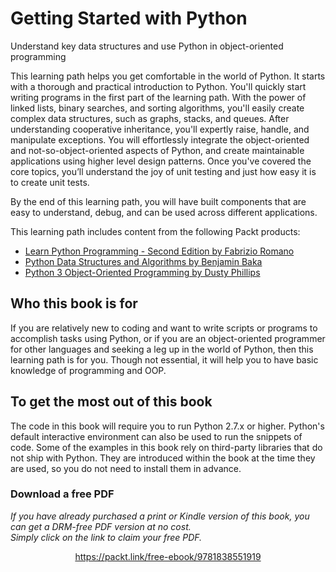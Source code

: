 # Getting Started with Python
Understand key data structures and use Python in object-oriented programming

This learning path helps you get comfortable in the world of Python. It starts with a thorough and practical introduction to Python. You'll quickly start writing programs in the first part of the learning path. With the power of linked lists, binary searches, and sorting algorithms, you'll easily create complex data structures, such as graphs, stacks, and queues. After understanding cooperative inheritance, you'll expertly raise, handle, and manipulate exceptions. You will effortlessly integrate the object-oriented and not-so-object-oriented aspects of Python, and create maintainable applications using higher level design patterns. Once you've covered the core topics, you’ll
understand the joy of unit testing and just how easy it is to create unit tests.

By the end of this learning path, you will have built components that are easy to understand, debug, and can be used across different applications.

This learning path includes content from the following Packt products:
* [Learn Python Programming - Second Edition by Fabrizio Romano](https://www.packtpub.com/application-development/learn-python-programming-second-edition)
* [Python Data Structures and Algorithms by Benjamin Baka](https://www.packtpub.com/application-development/python-data-structures-and-algorithms)
* [Python 3 Object-Oriented Programming by Dusty Phillips](https://www.packtpub.com/application-development/python-3-object-oriented-programming-third-edition)

## Who this book is for
If you are relatively new to coding and want to write scripts or programs to accomplish tasks using Python, or if you are an object-oriented programmer for other languages and seeking a leg up in the world of Python, then this learning path is for you. Though not essential, it will help you to have basic knowledge of programming and OOP.

## To get the most out of this book
The code in this book will require you to run Python 2.7.x or higher. Python's default interactive environment can also be used to run the snippets of code. Some of the examples in this book rely on third-party libraries that do not ship with Python. They are introduced within the book at the time they are used, so you do not need to install them in advance.
### Download a free PDF

 <i>If you have already purchased a print or Kindle version of this book, you can get a DRM-free PDF version at no cost.<br>Simply click on the link to claim your free PDF.</i>
<p align="center"> <a href="https://packt.link/free-ebook/9781838551919">https://packt.link/free-ebook/9781838551919 </a> </p>